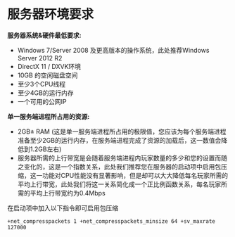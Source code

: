 # 服务器环境要求

**服务器系统&硬件最低要求:**

* Windows 7/Server 2008 及更高版本的操作系统，此处推荐Windows Server 2012 R2
* DirectX 11 / DXVK环境
* 10GB 的空闲磁盘空间
* 至少3个CPU线程
* 至少4GB的运行内存
* 一个可用的公网IP


**单一服务端进程所占用的资源:**

* 2GB± RAM (这是单一服务端进程所占用的极限值，您应该为每个服务端进程准备至少2GB的运行内存，在服务端进程完成了资源的加载后，这一数值会降低到1.2GB左右)
* 服务器所需的上行带宽是会随着服务端进程内玩家数量的多少和您的设置而随之变化的，这是一个指数关系，此处我们推荐您在服务器的启动项中启用包压缩，这一功能对CPU性能没有显著影响，但是却可以大大降低每名玩家所需的平均上行带宽，此处我们将这一关系简化成一个正比例函数关系，每名玩家所需的平均上行带宽约为0.4Mbps


在启动项中加入以下指令即可启用包压缩
```
+net_compresspackets 1 +net_compresspackets_minsize 64 +sv_maxrate 127000                                                               
```
